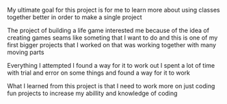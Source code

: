 My ultimate goal for this project is for me to learn more about using classes together better in order to make a single project

The project of building a life game interested me because of the idea of creating games seams like someting that I want to do and this is one of my first bigger projects that I worked on that was working together with many moving parts

Everything I attempted I found a way for it to work out I spent a lot of time with trial and error on some things and found a way for it to work

What I learned from this project is that I need to work more on just coding fun projects to increase my abillity and knowledge of coding
